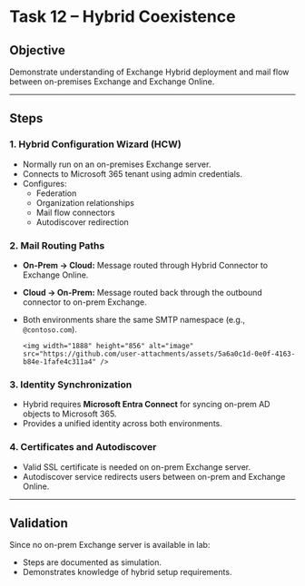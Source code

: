 # Task 12 – Hybrid Coexistence 

## Objective
Demonstrate understanding of Exchange Hybrid deployment and mail flow between on-premises Exchange and Exchange Online.

---

## Steps

### 1. Hybrid Configuration Wizard (HCW)
- Normally run on an on-premises Exchange server.
- Connects to Microsoft 365 tenant using admin credentials.
- Configures:
  - Federation
  - Organization relationships
  - Mail flow connectors
  - Autodiscover redirection

### 2. Mail Routing Paths
- **On-Prem → Cloud:** Message routed through Hybrid Connector to Exchange Online.
- **Cloud → On-Prem:** Message routed back through the outbound connector to on-prem Exchange.
- Both environments share the same SMTP namespace (e.g., `@contoso.com`).

      <img width="1888" height="856" alt="image" src="https://github.com/user-attachments/assets/5a6a0c1d-0e0f-4163-b84e-1fafe4c311a4" />

### 3. Identity Synchronization
- Hybrid requires **Microsoft Entra Connect** for syncing on-prem AD objects to Microsoft 365.
- Provides a unified identity across both environments.

### 4. Certificates and Autodiscover
- Valid SSL certificate is needed on on-prem Exchange server.
- Autodiscover service redirects users between on-prem and Exchange Online.

---

## Validation
Since no on-prem Exchange server is available in lab:
- Steps are documented as simulation.
- Demonstrates knowledge of hybrid setup requirements.
